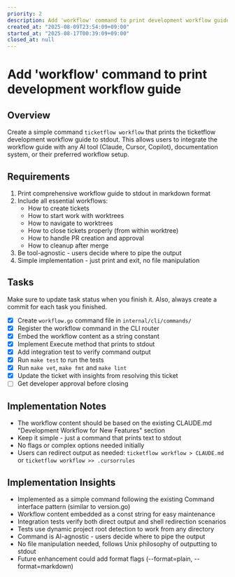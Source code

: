 ```yaml
---
priority: 2
description: Add 'workflow' command to print development workflow guide
created_at: "2025-08-09T23:54:09+09:00"
started_at: "2025-08-17T00:39:09+09:00"
closed_at: null
---
```


# Add 'workflow' command to print development workflow guide

## Overview
Create a simple command `ticketflow workflow` that prints the ticketflow development workflow guide to stdout. This allows users to integrate the workflow guide with any AI tool (Claude, Cursor, Copilot), documentation system, or their preferred workflow setup.

## Requirements
1. Print comprehensive workflow guide to stdout in markdown format
2. Include all essential workflows:
   - How to create tickets
   - How to start work with worktrees
   - How to navigate to worktrees
   - How to close tickets properly (from within worktree)
   - How to handle PR creation and approval
   - How to cleanup after merge
3. Be tool-agnostic - users decide where to pipe the output
4. Simple implementation - just print and exit, no file manipulation

## Tasks
Make sure to update task status when you finish it. Also, always create a commit for each task you finished.

- [x] Create `workflow.go` command file in `internal/cli/commands/`
- [x] Register the workflow command in the CLI router
- [x] Embed the workflow content as a string constant
- [x] Implement Execute method that prints to stdout
- [x] Add integration test to verify command output
- [x] Run `make test` to run the tests
- [x] Run `make vet`, `make fmt` and `make lint`
- [x] Update the ticket with insights from resolving this ticket
- [ ] Get developer approval before closing

## Implementation Notes
- The workflow content should be based on the existing CLAUDE.md "Development Workflow for New Features" section
- Keep it simple - just a command that prints text to stdout
- No flags or complex options needed initially
- Users can redirect output as needed: `ticketflow workflow > CLAUDE.md` or `ticketflow workflow >> .cursorrules`

## Implementation Insights
- Implemented as a simple command following the existing Command interface pattern (similar to version.go)
- Workflow content embedded as a const string for easy maintenance
- Integration tests verify both direct output and shell redirection scenarios
- Tests use dynamic project root detection to work from any directory
- Command is AI-agnostic - users decide where to pipe the output
- No file manipulation needed, follows Unix philosophy of outputting to stdout
- Future enhancement could add format flags (--format=plain, --format=markdown)